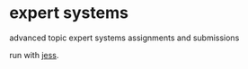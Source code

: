 # expert systems
advanced topic expert systems assignments and submissions

run with [jess](https://herzberg.ca.sandia.gov).
